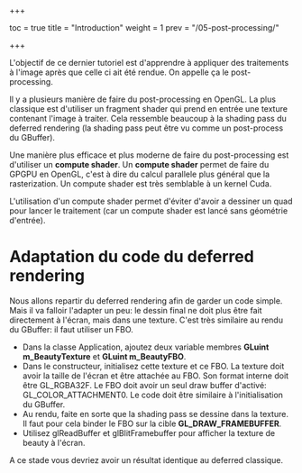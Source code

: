 +++

toc = true
title = "Introduction"
weight = 1
prev = "/05-post-processing/"

+++

L'objectif de ce dernier tutoriel est d'apprendre à appliquer des traitements à l'image après que celle ci ait été rendue. On appelle ça le post-processing.

Il y a plusieurs manière de faire du post-processing en OpenGL. La plus classique est d'utiliser un fragment shader qui prend en entrée une texture contenant l'image à traiter. Cela ressemble beaucoup à la shading pass du deferred rendering (la shading pass peut être vu comme un post-process du GBuffer).

Une manière plus efficace et plus moderne de faire du post-processing est d'utiliser un **compute shader**. Un **compute shader** permet de faire du GPGPU en OpenGL, c'est à dire du calcul parallele plus général que la rasterization. Un compute shader est très semblable à un kernel Cuda.

L'utilisation d'un compute shader permet d'éviter d'avoir a dessiner un quad pour lancer le traitement (car un compute shader est lancé sans géométrie d'entrée).

# Adaptation du code du deferred rendering

Nous allons repartir du deferred rendering afin de garder un code simple. Mais il va falloir l'adapter un peu: le dessin final ne doit plus être fait directement à l'écran, mais dans une texture. C'est très similaire au rendu du GBuffer: il faut utiliser un FBO.

- Dans la classe Application, ajoutez deux variable membres **GLuint m_BeautyTexture** et **GLuint m_BeautyFBO**.
- Dans le constructeur, initialisez cette texture et ce FBO. La texture doit avoir la taille de l'écran et être attachée au FBO. Son format interne doit être GL_RGBA32F. Le FBO doit avoir un seul draw buffer d'activé: GL_COLOR_ATTACHMENT0. Le code doit être similaire à l'initialisation du GBuffer.
- Au rendu, faite en sorte que la shading pass se dessine dans la texture. Il faut pour cela binder le FBO sur la cible **GL_DRAW_FRAMEBUFFER**.
- Utilisez glReadBuffer et glBlitFramebuffer pour afficher la texture de beauty à l'écran.

A ce stade vous devriez avoir un résultat identique au deferred classique.
